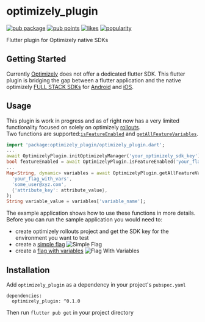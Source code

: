 # optimizely_plugin

[![pub package](https://img.shields.io/pub/v/optimizely_plugin.svg)](https://pub.dev/packages/optimizely_plugin) [![pub points](https://badges.bar/optimizely_plugin/pub%20points)](https://pub.dev/packages/optimizely_plugin/score) [![likes](https://badges.bar/optimizely_plugin/likes)](https://pub.dev/packages/optimizely_plugin/score) [![popularity](https://badges.bar/optimizely_plugin/popularity)](https://pub.dev/packages/optimizely_plugin/score)

Flutter plugin for Optimizely native SDKs

## Getting Started

Currently [Optimizely](https://www.optimizely.com/) does not offer a dedicated flutter SDK. This flutter plugin is bridging the gap between a flutter application and the native optimizely [FULL STACK SDKs](https://docs.developers.optimizely.com/full-stack/docs) for [Android](https://docs.developers.optimizely.com/full-stack/docs/android-sdk) and [iOS](https://docs.developers.optimizely.com/full-stack/docs/swift-sdk). 

## Usage
This plugin is work in progress and as of right now has a very limited functionality focused on solely on optimizely [rollouts](https://docs.developers.optimizely.com/full-stack/docs/introduction-to-rollouts).  
Two functions are supported:[`isFeatureEnabled`](https://docs.developers.optimizely.com/full-stack/docs/is-feature-enabled-android) and [`getAllFeatureVariables`](https://docs.developers.optimizely.com/full-stack/docs/get-all-feature-variables-android).
```dart
import 'package:optimizely_plugin/optimizely_plugin.dart';
...
await OptimizelyPlugin.initOptimizelyManager('your_optimizely_sdk_key');
bool featureEnabled = await OptimizelyPlugin.isFeatureEnabled('your_flag', 'some_user@xyz.com');
...
Map<String, dynamic> variables = await OptimizelyPlugin.getAllFeatureVariables(
  'your_flag_with_vars',
  'some_user@xyz.com',
  {'attribute_key': attribute_value},
);
String variable_value = variables['variable_name'];
```
The example application shows how to use these functions in more details.  Before you can run the sample application you would need to:
 
 - create optimizely rollouts project and get the SDK key for the environment you want to test
 - create a [simple flag](https://docs.developers.optimizely.com/full-stack/docs/create-feature-flags)
   ![Simple Flag](https://user-images.githubusercontent.com/46966906/101215706-48b26f80-364c-11eb-8dc7-e8d7a0d7b861.png)
 - create a [flag with variables](https://docs.developers.optimizely.com/full-stack/docs/create-feature-variables)
   ![Flag With Variables](https://user-images.githubusercontent.com/46966906/101215717-4e0fba00-364c-11eb-8e49-cd43e03a60fb.png)

## Installation

Add `optimizely_plugin` as a dependency in your project's `pubspec.yaml`

```
dependencies:
  optimizely_plugin: ^0.1.0
```

Then run `flutter pub get` in your project directory

